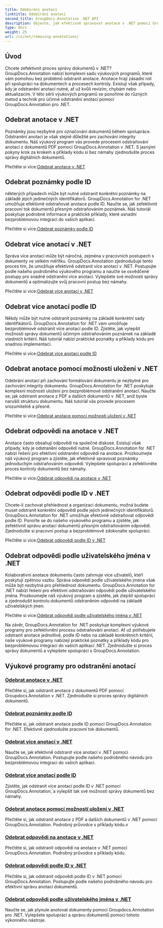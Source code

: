 ```yaml
---
title: Odebírání anotací
linktitle: Odebírání anotací
second_title: GroupDocs.Annotation .NET API
description: Objevte, jak efektivně spravovat anotace v .NET pomocí GroupDocs.Annotation tutoriálů. Zjednodušte svůj pracovní tok s dokumenty a plynule vylepšete spolupráci.
type: docs
weight: 25
url: /cs/net/removing-annotations/
---
```

## Úvod

Chcete zefektivnit proces správy dokumentů v .NET? GroupDocs.Annotation nabízí komplexní sadu výukových programů, které vám pomohou bez problémů odstranit anotace. Anotace hrají zásadní roli při spolupráci na dokumentech a procesech kontroly. Existují však případy, kdy je odstranění anotací nutné, ať už kvůli revizím, chybám nebo aktualizacím. V této sérii výukových programů se ponoříme do různých metod a technik pro účinné odstranění anotací pomocí GroupDocs.Annotation pro .NET.

## Odebrat anotace v .NET
Poznámky jsou nezbytné pro označování dokumentů během spolupráce. Odstranění anotací je však stejně důležité pro zachování integrity dokumentu. Náš výukový program vás provede procesem odstraňování anotací z dokumentů PDF pomocí GroupDocs.Annotation v .NET. S jasnými pokyny krok za krokem a příklady kódu si bez námahy zjednodušte proces správy digitálních dokumentů.

 Přečtěte si více:[Odebrat anotace v .NET](./remove-annotations/)

## Odebrat poznámky podle ID
některých případech může být nutné odstranit konkrétní poznámky na základě jejich jedinečných identifikátorů. GroupDocs.Annotation for .NET umožňuje efektivně odstraňovat anotace podle ID. Naučte se, jak zefektivnit pracovní tok dokumentů přesným odstraňováním poznámek. Náš tutoriál poskytuje podrobné informace a praktické příklady, které usnadní bezproblémovou integraci do vašich aplikací.

 Přečtěte si více:[Odebrat poznámky podle ID](./remove-annotations-by-id/)

## Odebrat více anotací v .NET
Správa více anotací může být náročná, zejména v pracovních postupech s dokumenty ve velkém měřítku. GroupDocs.Annotation zjednodušuje tento proces tím, že umožňuje efektivně odstranit více anotací v .NET. Postupujte podle našeho podrobného výukového programu a naučte se osvědčené postupy pro snadné odstranění více anotací. Vylepšete své možnosti správy dokumentů a optimalizujte svůj pracovní postup bez námahy.

 Přečtěte si více:[Odebrat více anotací v .NET](./remove-multiple-annotations/)

## Odebrat více anotací podle ID
Někdy může být nutné odstranit poznámky na základě konkrétní sady identifikátorů. GroupDocs.Annotation for .NET vám umožňuje bezproblémově odstranit více anotací podle ID. Zjistěte, jak vylepšit možnosti správy dokumentů účinným odstraňováním poznámek na základě vlastních kritérií. Náš tutoriál nabízí praktické poznatky a příklady kódu pro snadnou implementaci.

 Přečtěte si více:[Odebrat více anotací podle ID](./remove-multiple-annotations-by-ids/)

## Odebrat anotace pomocí možností uložení v .NET
Odebrání anotací při zachování formátování dokumentu je nezbytné pro zachování integrity dokumentu. GroupDocs.Annotation for .NET poskytuje komplexní možnosti uložení pro bezproblémové odstranění anotací. Naučte se, jak odstranit anotace z PDF a dalších dokumentů v .NET, aniž byste narušili strukturu dokumentu. Náš tutoriál vás provede procesem srozumitelně a přesně.

 Přečtěte si více:[Odebrat anotace pomocí možností uložení v .NET](./remove-annotations-using-save-options/)

## Odebrat odpovědi na anotace v .NET
Anotace často obsahují odpovědi na společné diskuse. Existují však případy, kdy je odstranění odpovědí nutné. GroupDocs.Annotation for .NET nabízí řešení pro efektivní odstranění odpovědí na anotace. Prozkoumejte náš výukový program a zjistěte, jak efektivně spravovat poznámky jednoduchým odstraňováním odpovědí. Vylepšete spolupráci a zefektivněte proces kontroly dokumentů bez námahy.

 Přečtěte si více:[Odebrat odpovědi na anotace v .NET](./remove-replies-to-annotations/)

## Odebrat odpovědi podle ID v .NET
Chcete-li zachovat přehlednost a organizaci dokumentu, možná budete muset odstranit konkrétní odpovědi podle jejich jedinečných identifikátorů. GroupDocs.Annotation for .NET umožňuje efektivně odstraňovat odpovědi podle ID. Ponořte se do našeho výukového programu a zjistěte, jak zefektivnit správu anotací dokumentů přesným odstraňováním odpovědí. Zjednodušte si pracovní postup a bezproblémově zdokonalte spolupráci.

 Přečtěte si více:[Odebrat odpovědi podle ID v .NET](./remove-replies-by-id/)

## Odebrat odpovědi podle uživatelského jména v .NET
Kolaborativní anotace dokumentu často zahrnuje více uživatelů, kteří poskytují zpětnou vazbu. Správa odpovědí podle uživatelského jména však může být nezbytná pro přehlednost dokumentu. GroupDocs.Annotation for .NET nabízí řešení pro efektivní odstraňování odpovědí podle uživatelského jména. Prozkoumejte náš výukový program a zjistěte, jak zlepšit spolupráci a zjednodušit kontrolu dokumentů odstraněním odpovědí na základě uživatelských jmen.

 Přečtěte si více:[Odebrat odpovědi podle uživatelského jména v .NET](./remove-replies-by-username/)

Na závěr, GroupDocs.Annotation for .NET poskytuje komplexní výukové programy pro zefektivnění procesu odstraňování anotací. Ať už potřebujete odstranit anotace jednotlivě, podle ID nebo na základě konkrétních kritérií, naše výukové programy nabízejí praktické poznatky a příklady kódu pro bezproblémovou integraci do vašich aplikací .NET. Zjednodušte si proces správy dokumentů a vylepšete spolupráci s GroupDocs.Annotation.
## Výukové programy pro odstranění anotací
### [Odebrat anotace v .NET](./remove-annotations/)
Přečtěte si, jak odstranit anotace z dokumentů PDF pomocí Groupdocs.Annotation v .NET. Zjednodušte si proces správy digitálních dokumentů.
### [Odebrat poznámky podle ID](./remove-annotations-by-id/)
Přečtěte si, jak odstranit anotace podle ID pomocí GroupDocs.Annotation for .NET. Efektivně zjednodušte pracovní tok dokumentů.
### [Odebrat více anotací v .NET](./remove-multiple-annotations/)
Naučte se, jak efektivně odstranit více anotací v .NET pomocí GroupDocs.Annotation. Postupujte podle našeho podrobného návodu pro bezproblémovou integraci do vašich aplikací.
### [Odebrat více anotací podle ID](./remove-multiple-annotations-by-ids/)
Zjistěte, jak odstranit více anotací podle ID v .NET pomocí GroupDocs.Annotation, a vylepšit tak své možnosti správy dokumentů bez námahy.
### [Odebrat anotace pomocí možností uložení v .NET](./remove-annotations-using-save-options/)
Přečtěte si, jak odstranit anotace z PDF a dalších dokumentů v .NET pomocí GroupDocs.Annotation. Podrobný průvodce s příklady kódu.v
### [Odebrat odpovědi na anotace v .NET](./remove-replies-to-annotations/)
Přečtěte si, jak odstranit odpovědi na anotace v .NET pomocí GroupDocs.Annotation. Podrobný průvodce s příklady kódu.
### [Odebrat odpovědi podle ID v .NET](./remove-replies-by-id/)
Přečtěte si, jak odstranit odpovědi podle ID v .NET pomocí GroupDocs.Annotation. Postupujte podle našeho podrobného návodu pro efektivní správu anotací dokumentů.
### [Odebrat odpovědi podle uživatelského jména v .NET](./remove-replies-by-username/)
Naučte se, jak plynule anotovat dokumenty pomocí Groupdocs.Annotation pro .NET. Vylepšete spolupráci a správu dokumentů pomocí tohoto výkonného nástroje.